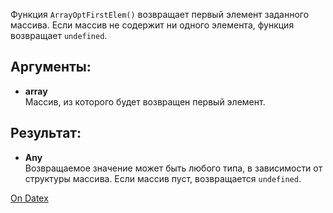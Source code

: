 Функция `ArrayOptFirstElem()` возвращает первый элемент заданного массива. Если массив не содержит ни одного элемента, функция возвращает `undefined`.

## Аргументы:
- **array**  
    Массив, из которого будет возвращен первый элемент.

## Результат:
- **Any**  
    Возвращаемое значение может быть любого типа, в зависимости от структуры массива. Если массив пуст, возвращается `undefined`.

[On Datex](http://docs.datex.ru/article.htm?id=5620250451197911701)